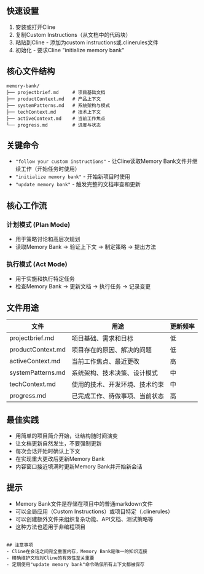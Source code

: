 
## 快速设置

1. 安装或打开Cline
2. 复制Custom Instructions（从文档中的代码块）
3. 粘贴到Cline - 添加为custom instructions或.clinerules文件
4. 初始化 - 要求Cline "initialize memory bank"

## 核心文件结构

```
memory-bank/
├── projectbrief.md     # 项目基础文档
├── productContext.md   # 产品上下文
├── systemPatterns.md   # 系统架构与模式
├── techContext.md      # 技术上下文
├── activeContext.md    # 当前工作焦点
└── progress.md         # 进度与状态
```

## 关键命令

- `"follow your custom instructions"` - 让Cline读取Memory Bank文件并继续工作（开始任务时使用）
- `"initialize memory bank"` - 开始新项目时使用
- `"update memory bank"` - 触发完整的文档审查和更新

## 核心工作流

### 计划模式 (Plan Mode)

- 用于策略讨论和高层次规划
- 读取Memory Bank → 验证上下文 → 制定策略 → 提出方法

### 执行模式 (Act Mode)

- 用于实施和执行特定任务
- 检查Memory Bank → 更新文档 → 执行任务 → 记录变更

## 文件用途

|文件|用途|更新频率|
|---|---|---|
|projectbrief.md|项目基础、需求和目标|低|
|productContext.md|项目存在的原因、解决的问题|低|
|activeContext.md|当前工作焦点、最近更改|高|
|systemPatterns.md|系统架构、技术决策、设计模式|中|
|techContext.md|使用的技术、开发环境、技术约束|中|
|progress.md|已完成工作、待做事项、当前状态|高|

## 最佳实践

- 用简单的项目简介开始，让结构随时间演变
- 让文档更新自然发生，不要强制更新
- 每次会话开始时确认上下文
- 在实现重大更改后更新Memory Bank
- 内容窗口接近填满时更新Memory Bank并开始新会话

## 提示

- Memory Bank文件是存储在项目中的普通markdown文件
- 可以全局应用（Custom Instructions）或项目特定（.clinerules）
- 可以创建额外文件来组织复杂功能、API文档、测试策略等
- 这种方法也适用于非编程项目

```

## 注意事项
- Cline在会话之间完全重置内存，Memory Bank是唯一的知识连接
- 精确维护文档对Cline的有效性至关重要
- 定期使用"update memory bank"命令确保所有上下文都被保存
```